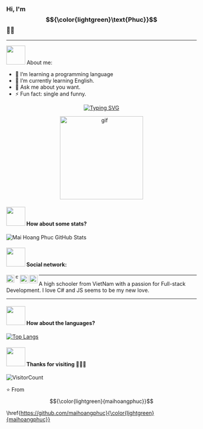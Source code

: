 ### Hi, I'm $${\color{lightgreen}\text{Phuc}}$$ 👨‍💻
-----

<img src="https://media.giphy.com/media/VgCDAzcKvsR6OM0uWg/giphy.gif" width="50"> About me:

- 🔭 I’m learning a programming language
- 🌱 I’m currently learning English.
- 💬 Ask me about you want.
- ⚡ Fun fact: single and funny.

<!-- text typing & cat -->
<div align="center">

[![Typing SVG](https://readme-typing-svg.demolab.com?font=Fira+Code&size=17&pause=1002&color=43BB83&width=443&center=true&lines=I'm+a+<Web+Developer/>;I'm+from+in+Vietnamese)](https://git.io/typing-svg)

<!-- Image cat -->
<img alt="gif" title="meozz meozz" width="220" src="https://media1.popsugar-assets.com/files/thumbor/wMTPRFiKYNjWvLQFZb8gsbmgyXE/fit-in/728xorig/filters:format_auto-!!-:strip_icc-!!-/2019/10/21/643/n/46781279/a3b33e504e62238f_bdd6391796f9a19d275c489827607b4a-sticker/i/Scared-Black-Cat.gif" />

</div>
  
#### <img src="https://media.giphy.com/media/VgCDAzcKvsR6OM0uWg/giphy.gif" width="50"> How about some stats?

<!-- Star -->
<img src="https://github-readme-stats.vercel.app/api?username=maihoangphuc&show_icons=true&hide_border=true&count_private=true&theme=calm&icon_color=fad000" alt="Mai Hoang Phuc GitHub Stats">

#### <img src="https://media.giphy.com/media/VgCDAzcKvsR6OM0uWg/giphy.gif" width="50"> Social network:

<!-- LinkedIn -->
<a href="https://www.linkedin.com/in/maihoangphuc/" target="_blank">
  <img align="left" alt="LinkdeIn" title="LinkedIn" width="21px" src="https://i.ibb.co/sKFJZLd/9-96186-linkedin-logo-black-linkedin-icon-teal.png" />
</a>

<!-- Facebook -->
<a href="https://www.facebook.com/maihoangphuc9x" target="_blank">
  <img align="left" alt="Facebook" title="Facebook" width="9px" src="https://i.ibb.co/3pb3vWW/556-5568208-facebook-icon-facebook-icon-dark-grey.png" />
</a>

<!-- Instagram -->
<a href="https://www.instagram.com/mai.hoang.phuc/" target="_blank">
  <img align="left" alt="Instagram" title="Instagram" width="22px" src="https://i.ibb.co/CPGPHRd/images-1.png" />
</a>

<!-- Twitter -->
<a href="https://twitter.com/Mai_Hoang_Phuc" target="_blank">
  <img align="left" alt="Twitter" title="Twitter" width="22px" src="https://i.ibb.co/Nxh3WbB/png-clipart-social-media-computer-icons-like-button-linkedin-share-icon-twitter-purple-violet-thumbn.png" />
</a>

----

A high schooler from VietNam with a passion for Full-stack Development. I love C# and JS seems to be my new love. 

-----

#### <img src="https://media.giphy.com/media/VgCDAzcKvsR6OM0uWg/giphy.gif" width="50"> How about the languages?

[![Top Langs](https://github-readme-stats.vercel.app/api/top-langs/?username=maihoangphuc&layout=compact&theme=ayu-mirage)](https://github.com/maihoangphuc)

#### <img src="https://media.giphy.com/media/VgCDAzcKvsR6OM0uWg/giphy.gif" width="50"> Thanks for visiting 💜💜💜
![VisitorCount](https://profile-counter.glitch.me/maihoangphuc/count.svg)

⭐️ From $${\color{lightgreen}{maihoangphuc}}$$

\href{https://github.com/maihoangphuc}{\color{lightgreen}{maihoangphuc}}


